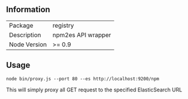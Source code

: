 ## Information

<table>
<tr> 
<td>Package</td><td>registry</td>
</tr>
<tr>
<td>Description</td>
<td>npm2es API wrapper</td>
</tr>
<tr>
<td>Node Version</td>
<td>>= 0.9</td>
</tr>
</table>

## Usage

```
node bin/proxy.js --port 80 --es http://localhost:9200/npm
```

This will simply proxy all GET request to the specified ElasticSearch URL